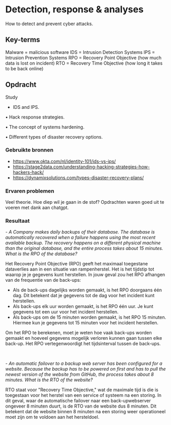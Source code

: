 # Detection, response & analyses
How to detect and prevent cyber attacks.

## Key-terms
Malware = malicious software
IDS = Intrusion Detection Systems
IPS = Intrusion Prevention Systems
RPO = Recovery Point Objective (how much data is lost on incident)
RTO = Recovery Time Objective (how long it takes to be back online)


## Opdracht
Study 
- IDS and IPS.

• Hack response strategies.

• The concept of systems hardening.

• Different types of disaster recovery options.



### Gebruikte bronnen
- https://www.okta.com/nl/identity-101/ids-vs-ips/
- https://stage2data.com/understanding-hacking-strategies-how-hackers-hack/
- https://dynamixsolutions.com/types-disaster-recovery-plans/


### Ervaren problemen
Veel theorie. Hoe diep wil je gaan in de stof? Opdrachten waren goed uit te voeren met dank aan chatgpt.

### Resultaat
<i> - A Company makes daily backups of their database. The database is automatically recovered when a failure happens using the most recent available backup. The recovery happens on a different physical machine than the original database, and the entire process takes about 15 minutes. What is the RPO of the database? </i>

Het Recovery Point Objective (RPO) geeft het maximaal toegestane dataverlies aan in een situatie van rampenherstel. Het is het tijdstip tot waarop je je gegevens kunt herstellen. In jouw geval zou het RPO afhangen van de frequentie van de back-ups:

- Als de back-ups dagelijks worden gemaakt, is het RPO doorgaans één dag. Dit betekent dat je gegevens tot de dag voor het incident kunt herstellen.
- Als back-ups elk uur worden gemaakt, is het RPO één uur. Je kunt gegevens tot een uur voor het incident herstellen.
- Als back-ups om de 15 minuten worden gemaakt, is het RPO 15 minuten. Hiermee kun je gegevens tot 15 minuten voor het incident herstellen.

Om het RPO te berekenen, moet je weten hoe vaak back-ups worden gemaakt en hoeveel gegevens mogelijk verloren kunnen gaan tussen elke back-up. Het RPO vertegenwoordigt het tijdsinterval tussen de back-ups.

<br>



<i> - An automatic failover to a backup web server has been configured for a website. Because the backup has to be powered on first and has to pull the newest version of the website from GitHub, the process takes about 8 minutes. What is the RTO of the website?</i>

RTO staat voor "Recovery Time Objective," wat de maximale tijd is die is toegestaan voor het herstel van een service of systeem na een storing. In dit geval, waar de automatische failover naar een back-upwebserver ongeveer 8 minuten duurt, is de RTO van de website dus 8 minuten. Dit betekent dat de website binnen 8 minuten na een storing weer operationeel moet zijn om te voldoen aan het hersteldoel.